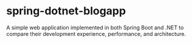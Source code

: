 # spring-dotnet-blogapp
A simple web application implemented in both Spring Boot and .NET to compare their development experience, performance, and architecture.

